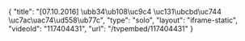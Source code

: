 {
    "title": "[07.10.2016] \ubb34\ub108\uc9c4 \uc131\ubcbd\uc744 \uc7ac\uac74\ud558\ub77c",
    "type": "solo",
    "layout": "iframe-static",
    "videoId": "117404431",
    "url": "\/tvpembed\/117404431"
}